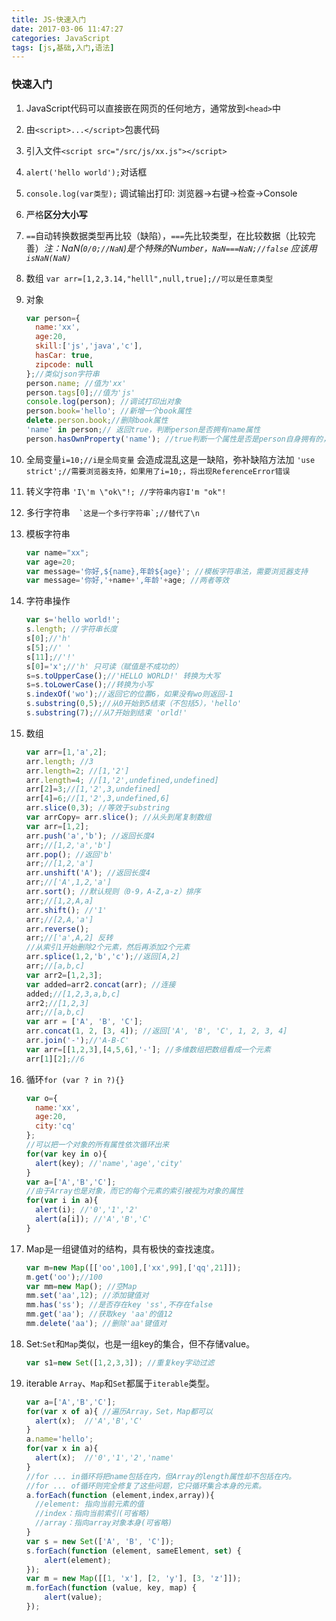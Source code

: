 ```yaml
---
title: JS-快速入门
date: 2017-03-06 11:47:27
categories: JavaScript
tags: [js,基础,入门,语法]
---
```

### 快速入门

1. JavaScript代码可以直接嵌在网页的任何地方，通常放到`<head>`中

2. 由`<script>...</script>`包裹代码

3. 引入文件`<script src="/src/js/xx.js"></script>`

4. `alert('hello world');`对话框

5. `console.log(var类型);` 调试输出打印: 浏览器->右键->检查->Console

6. 严格**区分大小写**

7. `==`自动转换数据类型再比较（缺陷），`===`先比较类型，在比较数据（比较完善）*注：NaN(`0/0;//NaN`)是个特殊的Number，`NaN===NaN;//false`  应该用`isNaN(NaN)`*

8. 数组 `var arr=[1,2,3.14,"helll",null,true];//可以是任意类型`

9. 对象

   ```javascript
   var person={
     name:'xx',
     age:20,
     skill:['js','java','c'],
     hasCar: true,
     zipcode: null
   };//类似json字符串
   person.name; //值为'xx'
   person.tags[0];//值为'js'
   console.log(person); //调试打印出对象
   person.book='hello'; //新增一个book属性
   delete.person.book;//删除book属性
   'name' in person;// 返回true，判断person是否拥有name属性
   person.hasOwnProperty('name'); //true判断一个属性是否是person自身拥有的，而不是继承得到的
   ```

10. 全局变量`i=10;//i是全局变量`  会造成混乱这是一缺陷，弥补缺陷方法加 `'use strict';//需要浏览器支持，如果用了i=10;，将出现ReferenceError错误`

11. 转义字符串 `'I\'m \"ok\"!; //字符串内容I'm "ok"!  `

12. 多行字符串```   `这是一个多行字符串`;//替代了\n ```

13. 模板字符串

    ```javascript
    var name="xx";
    var age=20;
    var message='你好,${name},年龄${age}'; //模板字符串法，需要浏览器支持
    var message='你好,'+name+',年龄'+age; //两者等效
    ```

14. 字符串操作

    ````javascript
    var s='hello world!';
    s.length; //字符串长度
    s[0];//'h'
    s[5];//' '
    s[11];//'!' 
    s[0]='x';//'h' 只可读（赋值是不成功的）
    s=s.toUpperCase();//'HELLO WORLD!' 转换为大写
    s=s.toLowerCase();//转换为小写
    s.indexOf('wo');//返回它的位置6，如果没有wo则返回-1
    s.substring(0,5);//从0开始到5结束（不包括5），'hello'
    s.substring(7);//从7开始到结束 'orld!'
    ````

15. 数组

    ```javascript
    var arr=[1,'a',2];
    arr.length; //3
    arr.length=2; //[1,'2']
    arr.length=4; //[1,'2',undefined,undefined]
    arr[2]=3;//[1,'2',3,undefined]
    arr[4]=6;//[1,'2',3,undefined,6]
    arr.slice(0,3); //等效于substring
    var arrCopy= arr.slice(); //从头到尾复制数组
    var arr=[1,2];
    arr.push('a','b'); //返回长度4
    arr;//[1,2,'a','b']
    arr.pop(); //返回'b'
    arr;//[1,2,'a']
    arr.unshift('A'); //返回长度4
    arr;//['A',1,2,'a']
    arr.sort(); //默认规则（0-9，A-Z,a-z）排序
    arr;//[1,2,A,a]
    arr.shift(); //'1'
    arr;//[2,A,'a'] 
    arr.reverse();
    arr;//['a',A,2] 反转
    //从索引1开始删除2个元素，然后再添加2个元素
    arr.splice(1,2,'b','c');//返回[A,2]
    arr;//[a,b,c]
    var arr2=[1,2,3];
    var added=arr2.concat(arr); //连接
    added;//[1,2,3,a,b,c]
    arr2;//[1,2,3]
    arr;//[a,b,c]
    var arr = ['A', 'B', 'C'];
    arr.concat(1, 2, [3, 4]); //返回['A', 'B', 'C', 1, 2, 3, 4]
    arr.join('-');//'A-B-C'
    var arr=[[1,2,3],[4,5,6],'-']; //多维数组把数组看成一个元素
    arr[1][2];//6
    ```

16. 循环`for (var ? in ?){}`

    ```javascript
    var o={
      name:'xx',
      age:20,
      city:'cq'
    };
    //可以把一个对象的所有属性依次循环出来
    for(var key in o){
      alert(key); //'name','age','city'
    }
    var a=['A','B','C'];
    //由于Array也是对象，而它的每个元素的索引被视为对象的属性
    for(var i in a){
      alert(i); //'0','1','2'
      alert(a[i]); //'A','B','C'
    }
    ```

17. Map是一组键值对的结构，具有极快的查找速度。

    ```javascript
    var m=new Map([['oo',100],['xx',99],['qq',21]]);
    m.get('oo');//100
    var mm=new Map(); //空Map
    mm.set('aa',12); //添加键值对
    mm.has('ss'); //是否存在key 'ss',不存在false
    mm.get('aa'); //获取key 'aa'的值12
    mm.delete('aa'); //删除'aa'键值对
    ```

18. Set:`Set`和`Map`类似，也是一组key的集合，但不存储value。

    ```javascript
    var s1=new Set([1,2,3,3]); //重复key字动过滤
    ```

19. iterable `Array`、`Map`和`Set`都属于`iterable`类型。

    ```javascript
    var a=['A','B','C'];
    for(var x of a){ //遍历Array，Set，Map都可以
      alert(x);  //'A','B','C'
    }
    a.name='hello';
    for(var x in a){
      alert(x);  //'0','1','2','name'
    }
    //for ... in循环将把name包括在内，但Array的length属性却不包括在内。
    //for ... of循环则完全修复了这些问题，它只循环集合本身的元素。
    a.forEach(function (element,index,array)){
      //element: 指向当前元素的值
      //index：指向当前索引(可省略)
      //array：指向array对象本身(可省略)
    }
    var s = new Set(['A', 'B', 'C']);
    s.forEach(function (element, sameElement, set) {
        alert(element);
    });
    var m = new Map([[1, 'x'], [2, 'y'], [3, 'z']]);
    m.forEach(function (value, key, map) {
        alert(value);
    });
    ```

    ​